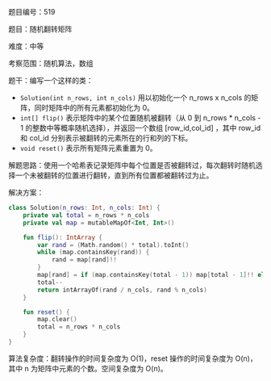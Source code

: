 题目编号：519

题目：随机翻转矩阵

难度：中等

考察范围：随机算法，数组

题干：编写一个这样的类： 

- `Solution(int n_rows, int n_cols)` 用以初始化一个 n_rows x n_cols 的矩阵，同时矩阵中的所有元素都初始化为 0。
- `int[] flip()` 表示矩阵中的某个位置随机被翻转（从 0 到 n_rows * n_cols - 1 的整数中等概率随机选择），并返回一个数组 [row_id,col_id] ，其中 row_id 和 col_id 分别表示被翻转的元素所在的行和列的下标。
- `void reset()` 表示所有矩阵元素重置为 0。

解题思路：使用一个哈希表记录矩阵中每个位置是否被翻转过，每次翻转时随机选择一个未被翻转的位置进行翻转，直到所有位置都被翻转过为止。

解决方案：

```kotlin
class Solution(n_rows: Int, n_cols: Int) {
    private val total = n_rows * n_cols
    private val map = mutableMapOf<Int, Int>()

    fun flip(): IntArray {
        var rand = (Math.random() * total).toInt()
        while (map.containsKey(rand)) {
            rand = map[rand]!!
        }
        map[rand] = if (map.containsKey(total - 1)) map[total - 1]!! else total - 1
        total--
        return intArrayOf(rand / n_cols, rand % n_cols)
    }

    fun reset() {
        map.clear()
        total = n_rows * n_cols
    }
}
```

算法复杂度：翻转操作的时间复杂度为 O(1)，reset 操作的时间复杂度为 O(n)，其中 n 为矩阵中元素的个数。空间复杂度为 O(n)。